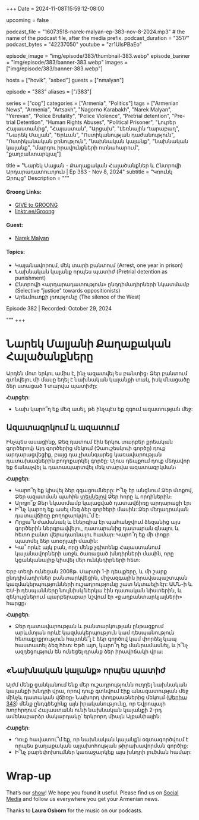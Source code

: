 +++
Date = 2024-11-08T15:59:12-08:00

upcoming = false

podcast_file = "16073518-narek-malyan-ep-383-nov-8-2024.mp3" # the name of the podcast file, after the media prefix.
podcast_duration = "3517"
podcast_bytes = "42237050"
youtube = "zr1UIsPBaEo"

episode_image = "img/episode/383/thumbnail-383.webp"
episode_banner = "img/episode/383/banner-383.webp"
images = ["img/episode/383/banner-383.webp"]

hosts = ["hovik", "asbed"]
guests = ["nmalyan"]

episode = "383"
aliases = ["/383"]

series = ["cog"]
categories = ["Armenia", "Politics"]
tags = ["Armenian News", "Armenia", "Artsakh", "Nagorno Karabakh", "Narek Malyan", "Yerevan", "Police Brutality", "Police Violence", "Pretrial detention", "Pre-trial Detention", "Human Rights Abuses", "Political Prisoner", "Լուրեր Հայաստանից", "Հայաստան", "Արցախ", "Լեռնային Ղարաբաղ", "Նարեկ Մալյան", "Երևան", "Ոստիկանության դաժանություն", "Ոստիկանական բռնություն", "նախնական կալանք", "նախնական կալանք", "մարդու իրավունքների ոտնահարում", "քաղբանտարկյալ"]

title = "Նարեկ Մալյան - Քաղաքական Հալածանքներ և Ընտրովի Արդարադատուտյուն | Ep 383 - Nov 8, 2024"
subtitle = "Կռունկ Զրույց"
Description = """

#### Groong Links:
* [GIVE to GROONG](https://podcasts.groong.org/donate)
* [linktr.ee/Groong](https://linktr.ee/groong)

#### Guest:
* [Narek Malyan](/guest/nmalyan)

#### Topics:
* Կալանավորում, մեկ տարի բանտում (Arrest, one year in prison)
* Նախնական կալանք որպես պատիժ (Pretrial detention as punishment)
* Ընտրովի «արդարադատություն» ընդդիմադիրների նկատմամբ (Selective "justice" towards oppositionists)
* Արեւմուտքի լռությունը (The silence of the West)

Episode 382 | Recorded: October 29, 2024

"""
+++

# Նարեկ Մալյանի Քաղաքական Հալածանքները

Արդեն մոտ երկու ամիս է, ինչ ազատվել ես բանտից։ Ձեր բանտում գտնվելու մի մասը եղել է նախնական կալանքի տակ, իսկ մնացածը ձեր ստացած 1 տարվա պատիժը:

**Հարցեր**:

* Նախ կարո՞ղ եք մեզ ասել, թե ինչպէս եք զգում ազատության մեջ:

## Ազատազրկում և ազատում

Ինչպես ասացինք, Ձեզ դատում էին երկու տարբեր քրեական գործերով։ Այդ գործերից մեկում (Չաուշեսկուի գործը) դուք արդարացվեցիք, բայց դա չխանգարեց կառավարության դատախազներին բողոքարկել գործը: Մյուս դեպքում դուք մեղավոր եք ճանաչվել և դատապարտվել մեկ տարվա ազատազրկման։

**Հարցեր**:

* Կարո՞ղ եք կիսվել ձեր զգացումները: Ի՞նչ էր անցնում Ձեր մտքով, Ձեր ազատման պահին [տեսնելով](https://youtu.be/c_aheRRwbjI?si=CFBABelfU_oP0yno) Ձեր հորը և որդիներին։
* Արդյո՞ք Ձեր նկատմամբ կայացված դատավճիռը արդարացի էր։
* Ի՞նչ կարող եք ասել մեզ ձեր գործերի մասին: Ձեր մեղադրական դատավճիռը բողոքարկվու՞մ է։
* Որքա՞ն ժամանակ և էներգիա էր պահանջվում ձեզանից այս գործերին ներգրավվելու, դատարանից դատարան գնալու և հետո բանտ վերադառնալու համար: Կարո՞ղ եք մի փոքր պատմել ձեր առօրյայի մասին:
* Կա՞ որևէ այկ բան, որը մենք չգիտենք Հայաստանում կալանավորների առջև ծառացած խնդիրների մասին, որը կցանկանայիք կիսվել մեր ունկնդիրների հետ:

Երբ տեղի ունեցան 2008թ. Մարտի 1-ի դեպքերը, և մի շարք ընդդիմադիրներ բանտարկվեցին, միջազգային իրավապաշտպան կազմակերպությունների ուշադրությունը շատ նկտաելի էր: ԱՄՆ-ի և ԵՄ-ի դեսպանները նույնիսկ ներկա էին դատական նիստերին, և զեկույցներում պարբերաբար նշվում էր «քաղբանտարկյալների» հարցը։

**Հարցեր**:

* Ձեր դատավարության և բանտարկության ընթացքում արևմտյան որևէ կազմակերպություն կամ դեսպանություն հետաքրքրություն հայտնե՞լ է ձեր գործով կամ փորձել կապ հաստատել ձեզ հետ: Եթե այո, կարո՞ղ եք մանրամասնել, և ի՞նչ ազդեցություն են ունեցել դրանք ձեր իրավիճակի վրա:

## «Նախնական կալանք» որպես պատիժ

Այժմ մենք ցանկանում ենք մեր ուշադրությունն ուղղել նախնական կալանքի խնդրի վրա, որով դուք գտնվում էիք անազատության մեջ մինչև դատական վճիռը։ Նախորդ փոդքասթներից մեկում ([Սերիա 343](https://podcasts.groong.org/343)) մենք ընդգծեցինք այն իրականությունը, որ Եվրոպայի Խորհրդում Հայաստանն ունի նախնական կալանքի 2-րդ ամենաբարձր մակարդակը՝ երկրորդ միայն Ալբանիային:

**Հարցեր**:

* Դուք հավատու՞մ եք, որ նախնական կալանքն օգտագործվում է որպես քաղաքական այլախոհության թիրախավորման գործիք: 
* Ի՞նչ բարեփոխումներ կառաջարկեք այս խնդրի լուծման համար:

# Wrap-up

That’s our [show](https://podcasts.groong.org/)! We hope you found it useful. Please find us on [Social Media](https://linktr.ee/groong) and follow us everywhere you get your Armenian news.

Thanks to **Laura Osborn** for the music on our podcasts.
